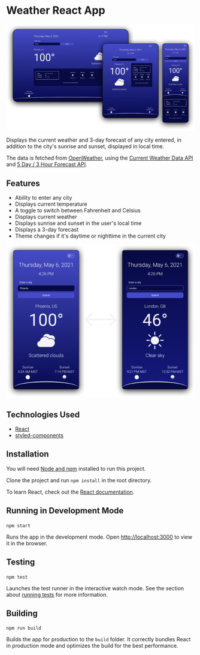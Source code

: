 # Weather React App

<p align="center">
    <img src="./src/assets/readme-devices.png" alt="The weather app on a laptop, tablet, and phone">
</p>

Displays the current weather and 3-day forecast of any city entered, in addition to the city's sunrise and sunset, displayed in local time.

The data is fetched from [OpenWeather](https://openweathermap.org/), using the [Current Weather Data API](https://openweathermap.org/current) and [5 Day / 3 Hour Forecast API](https://openweathermap.org/forecast5).

## Features

-   Ability to enter any city
-   Displays current temperature
-   A toggle to switch between Fahrenheit and Celsius
-   Displays current weather
-   Displays sunrise and sunset in the user's local time
-   Displays a 3-day forecast
-   Theme changes if it's daytime or nighttime in the current city

<p align="center">
    <img src="./src/assets/readme-theme.png" alt="Mobile screenshots showing how the app theme changes between light and dark based on the current time">
</p>

## Technologies Used

-   [React](https://reactjs.org/)
-   [styled-components](https://styled-components.com/)

## Installation

You will need [Node and npm](https://nodejs.org/en/) installed to run this project.

Clone the project and run `npm install` in the root directory.

To learn React, check out the [React documentation](https://reactjs.org/).

## Running in Development Mode

`npm start`

Runs the app in the development mode. Open [http://localhost:3000](http://localhost:3000) to view it in the browser.

## Testing

`npm test`

Launches the test runner in the interactive watch mode. See the section about [running tests](https://facebook.github.io/create-react-app/docs/running-tests) for more information.

## Building

`npm run build`

Builds the app for production to the `build` folder. It correctly bundles React in production mode and optimizes the build for the best performance.
